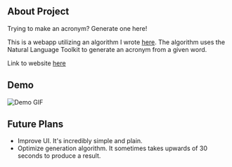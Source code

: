 ## About Project

Trying to make an acronym? Generate one here!

This is a webapp utilizing an algorithm I wrote [here](https://github.com/jakeane/acronym_generator). The algorithm uses the Natural Language Toolkit to generate an acronym from a given word.

Link to website [here](http://www.boboddy.net/)

## Demo

![Demo GIF](https://media.giphy.com/media/QZCdZX0LknNRVogrnU/giphy.gif)

## Future Plans
- Improve UI. It's incredibly simple and plain.
- Optimize generation algorithm. It sometimes takes upwards of 30 seconds to produce a result.
